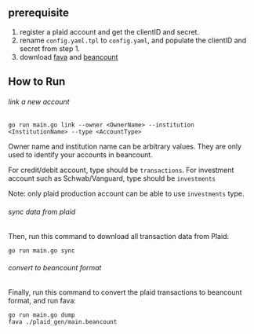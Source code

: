 ## prerequisite

1. register a plaid account and get the clientID and secret.
2. rename `config.yaml.tpl` to `config.yaml`, and populate the clientID and secret from step 1.
3. download [fava](https://github.com/beancount/fava) and [beancount](https://github.com/beancount/beancount/)

## How to Run

###### link a new account

```
go run main.go link --owner <OwnerName> --institution <InstitutionName> --type <AccountType>
```

Owner name and institution name can be arbitrary values. They are only used to identify your accounts in beancount.

For credit/debit account, type should be `transactions`. For investment account such as Schwab/Vanguard, type should be `investments`

Note: only plaid production account can be able to use `investments` type.

###### sync data from plaid

Then, run this command to download all transaction data from Plaid:

```
go run main.go sync
```

###### convert to beancount format

Finally, run this command to convert the plaid transactions to beancount format, and run fava:

```
go run main.go dump
fava ./plaid_gen/main.beancount
```

